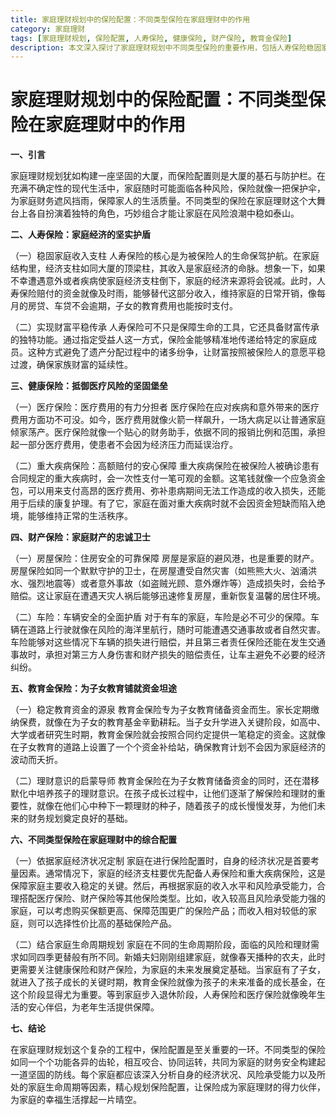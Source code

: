 ```yaml
---
title: 家庭理财规划中的保险配置：不同类型保险在家庭理财中的作用
category: 家庭理财
tags: [家庭理财规划, 保险配置, 人寿保险, 健康保险, 财产保险, 教育金保险]
description: 本文深入探讨了家庭理财规划中不同类型保险的重要作用，包括人寿保险稳固家庭经济、健康保险抵御医疗风险、财产保险守护家庭财产、教育金保险为子女教育储备资金等，并阐述了如何依据家庭经济状况和生命周期进行综合配置，助力家庭财务安全。
---
```


# 家庭理财规划中的保险配置：不同类型保险在家庭理财中的作用

**一、引言**

家庭理财规划犹如构建一座坚固的大厦，而保险配置则是大厦的基石与防护栏。在充满不确定性的现代生活中，家庭随时可能面临各种风险，保险就像一把保护伞，为家庭财务遮风挡雨，保障家人的生活质量。不同类型的保险在家庭理财这个大舞台上各自扮演着独特的角色，巧妙组合才能让家庭在风险浪潮中稳如泰山。

**二、人寿保险：家庭经济的坚实护盾**

（一）稳固家庭收入支柱
人寿保险的核心是为被保险人的生命保驾护航。在家庭结构里，经济支柱如同大厦的顶梁柱，其收入是家庭经济的命脉。想象一下，如果不幸遭遇意外或者疾病使家庭经济支柱倒下，家庭的经济来源将会锐减。此时，人寿保险赔付的资金就像及时雨，能够替代这部分收入，维持家庭的日常开销，像每月的房贷、车贷不会逾期，子女的教育费用也能按时支付。

（二）实现财富平稳传承
人寿保险可不只是保障生命的工具，它还具备财富传承的独特功能。通过指定受益人这一方式，保险金能够精准地传递给特定的家庭成员。这种方式避免了遗产分配过程中的诸多纷争，让财富按照被保险人的意愿平稳过渡，确保家族财富的延续性。

**三、健康保险：抵御医疗风险的坚固堡垒**

（一）医疗保险：医疗费用的有力分担者
医疗保险在应对疾病和意外带来的医疗费用方面功不可没。如今，医疗费用就像火箭一样飙升，一场大病足以让普通家庭倾家荡产。医疗保险就像一个贴心的财务助手，依据不同的报销比例和范围，承担起一部分医疗费用，使患者不会因为经济压力而延误治疗。

（二）重大疾病保险：高额赔付的安心保障
重大疾病保险在被保险人被确诊患有合同规定的重大疾病时，会一次性支付一笔可观的金额。这笔钱就像一个应急资金包，可以用来支付高昂的医疗费用、弥补患病期间无法工作造成的收入损失，还能用于后续的康复护理。有了它，家庭在面对重大疾病时就不会因资金短缺而陷入绝境，能够维持正常的生活秩序。

**四、财产保险：家庭财产的忠诚卫士**

（一）房屋保险：住房安全的可靠保障
房屋是家庭的避风港，也是重要的财产。房屋保险如同一个默默守护的卫士，在房屋遭受自然灾害（如熊熊大火、汹涌洪水、强烈地震等）或者意外事故（如盗贼光顾、意外爆炸等）造成损失时，会给予赔偿。这让家庭在遭遇天灾人祸后能够迅速修复房屋，重新恢复温馨的居住环境。

（二）车险：车辆安全的全面护盾
对于有车的家庭，车险是必不可少的保障。车辆在道路上行驶就像在风险的海洋里航行，随时可能遭遇交通事故或者自然灾害。车险能够对这些情况下车辆的损失进行赔偿，并且第三者责任保险还能在发生交通事故时，承担对第三方人身伤害和财产损失的赔偿责任，让车主避免不必要的经济纠纷。

**五、教育金保险：为子女教育铺就资金坦途**

（一）稳定教育资金的源泉
教育金保险专为子女教育储备资金而生。家长定期缴纳保费，就像在为子女的教育基金辛勤耕耘。当子女升学进入关键阶段，如高中、大学或者研究生时期，教育金保险就会按照合同约定提供一笔稳定的资金。这就像在子女教育的道路上设置了一个个资金补给站，确保教育计划不会因为家庭经济的波动而夭折。

（二）理财意识的启蒙导师
教育金保险在为子女教育储备资金的同时，还在潜移默化中培养孩子的理财意识。在孩子成长过程中，让他们逐渐了解保险和理财的重要性，就像在他们心中种下一颗理财的种子，随着孩子的成长慢慢发芽，为他们未来的财务规划奠定良好的基础。

**六、不同类型保险在家庭理财中的综合配置**

（一）依据家庭经济状况定制
家庭在进行保险配置时，自身的经济状况是首要考量因素。通常情况下，家庭的经济支柱要优先配备人寿保险和重大疾病保险，这是保障家庭主要收入稳定的关键。然后，再根据家庭的收入水平和风险承受能力，合理搭配医疗保险、财产保险等其他保险类型。比如，收入较高且风险承受能力强的家庭，可以考虑购买保额更高、保障范围更广的保险产品；而收入相对较低的家庭，则可以选择性价比高的基础保险产品。

（二）结合家庭生命周期规划
家庭在不同的生命周期阶段，面临的风险和理财需求如同四季更替般有所不同。新婚夫妇刚刚组建家庭，就像春天播种的农夫，此时更需要关注健康保险和财产保险，为家庭的未来发展奠定基础。当家庭有了子女，就进入了孩子成长的关键时期，教育金保险就像为孩子的未来准备的成长基金，在这个阶段显得尤为重要。等到家庭步入退休阶段，人寿保险和医疗保险就像晚年生活的安心伴侣，为老年生活提供保障。

**七、结论**

在家庭理财规划这个复杂的工程中，保险配置是至关重要的一环。不同类型的保险如同一个个功能各异的齿轮，相互咬合、协同运转，共同为家庭的财务安全构建起一道坚固的防线。每个家庭都应该深入分析自身的经济状况、风险承受能力以及所处的家庭生命周期等因素，精心规划保险配置，让保险成为家庭理财的得力伙伴，为家庭的幸福生活撑起一片晴空。